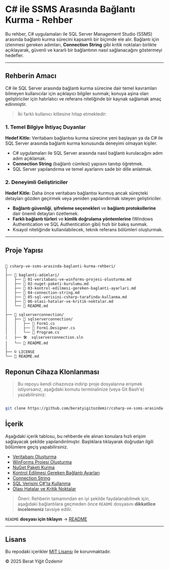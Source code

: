 # C# ile SSMS Arasında Bağlantı Kurma - Rehber

Bu rehber, C# uygulamaları ile SQL Server Management Studio (SSMS) arasında bağlantı kurma sürecini kapsamlı bir biçimde ele alır. Bağlantı için izlenmesi gereken adımları, **Connection String** gibi kritik noktaları birlikte açıklayarak, güvenli ve kararlı bir bağlantının nasıl sağlanacağını göstermeyi hedefler.

---
## Rehberin Amacı

C# ile SQL Server arasında bağlantı kurma sürecine dair temel kavramları bilmeyen kullanıcılar için açıklayıcı bilgiler sunmak; konuya aşina olan geliştiriciler için hatırlatıcı ve referans niteliğinde bir kaynak sağlamak amaç edinmiştir.

> İki farklı kullanıcı kitlesine hitap etmektedir:

### 1. Temel Bilgiye İhtiyaç Duyanlar

**Hedef Kitle:** Veritabanı bağlantısı kurma sürecine yeni başlayan ya da C# ile SQL Server arasında bağlantı kurma konusunda deneyimi olmayan kişiler.

- C# uygulamaları ile SQL Server arasında nasıl bağlantı kurulacağını adım adım açıklamak.
- **Connection String** (bağlantı cümlesi) yapısını tanıtıp öğretmek.
- SQL Server yapılandırma ve temel ayarlarını sade bir dille anlatmak.

### 2. Deneyimli Geliştiriciler

**Hedef Kitle:** Daha önce veritabanı bağlantısı kurmuş ancak süreçteki detayları gözden geçirmek veya yeniden yapılandırmak isteyen geliştiriciler.

- **Bağlantı güvenliği**, **şifreleme seçenekleri** ve **bağlantı protokollerine** dair önemli detayları özetlemek.
- **Farklı bağlantı türleri** ve **kimlik doğrulama yöntemlerine** (Windows Authentication ve SQL Authentication gibi) hızlı bir bakış sunmak.
- Kısayol niteliğinde kullanılabilecek, teknik referans bölümleri oluşturmak.

---

## Proje Yapısı

```

📁 csharp-ve-ssms-arasinda-baglanti-kurma-rehberi/
│
├── 📁 baglanti-adimlari/
│   ├── 📖 01-veritabani-ve-winforms-projesi-olusturma.md
│   ├── 📖 02-nuget-paketi-kurulumu.md
│   ├── 📖 03-kontrol-edilmesi-gereken-baglanti-ayarlari.md
│   ├── 📖 04-connection-string.md
│   ├── 📖 05-sql-verisini-csharp-tarafinda-kullanma.md
│   ├── 📖 06-olasi-hatalar-ve-kritik-noktalar.md
│   └── 📝 README.md
│
├── 📁 sqlserverconnection/
│   ├── 📁 sqlserverconnection/
│   │   ├── 🧩 Form1.cs
│   │   ├── 🧩 Form1.Designer.cs
│   │   └── 🧩 Program.cs
│   ├── 🛠️  sqlserverconnection.sln
│   └── 📝 README.md
│
├── © LICENSE
└── 📝 README.md

```

## Reponun Cihaza Klonlanması

> Bu repoyu kendi cihazınıza indirip proje dosyalarına erişmek istiyorsanız, aşağıdaki komutu terminalinize (veya Git Bash'e) yazabilirsiniz:

```bash

git clone https://github.com/beratyigitozdemir/csharp-ve-ssms-arasinda-baglanti-kurma-rehberi.git

```
 
## İçerik

Aşağıdaki içerik tablosu, bu rehberde ele alınan konulara hızlı erişim sağlayacak şekilde yapılandırılmıştır. Başlıklara tıklayarak doğrudan ilgili bölümlere geçiş yapabilirsiniz. 

- [Veritabanı Oluşturma](baglanti-adimlari/01-veritabani-ve-winforms-projesi-olusturma.md)
- [WinForms Projesi Oluşturma](https://github.com/beratyigitozdemir/csharp-ve-ssms-arasinda-baglanti-kurma-rehberi/blob/main/baglanti-adimlari/01-veritabani-ve-winforms-projesi-olusturma.md#visual-studioda-winforms-projesi-olu%C5%9Fturma)
- [NuGet Paketi Kurma](baglanti-adimlari/02-nuget-paketi-kurulumu.md)
- [Kontrol Edilmesi Gereken Bağlantı Ayarları](baglanti-adimlari/03-kontrol-edilmesi-gereken-baglanti-ayarlari.md)
- [Connection String](baglanti-adimlari/04-connection-string.md)
- [SQL Verisini C#'ta Kullanma](baglanti-adimlari/05-sql-verisini-csharp-tarafinda-kullanma.md)
- [Olası Hatalar ve Kritik Noktalar](baglanti-adimlari/06-olasi-hatalar-ve-kritik-noktalar.md)

> Öneri:
Rehberin tamamından en iyi şekilde faydalanabilmek için, aşağıdaki bağlantılara geçmeden önce `README` dosyasını **dikkatlice incelemeniz** tavsiye edilir.

`README` **dosyası için tıklayın** → [README](baglanti-adimlari/README.md)

---

## Lisans

Bu repodaki içerikler [MIT Lisansı](LICENSE) ile korunmaktadır.

© 2025 Berat Yiğit Özdemir
